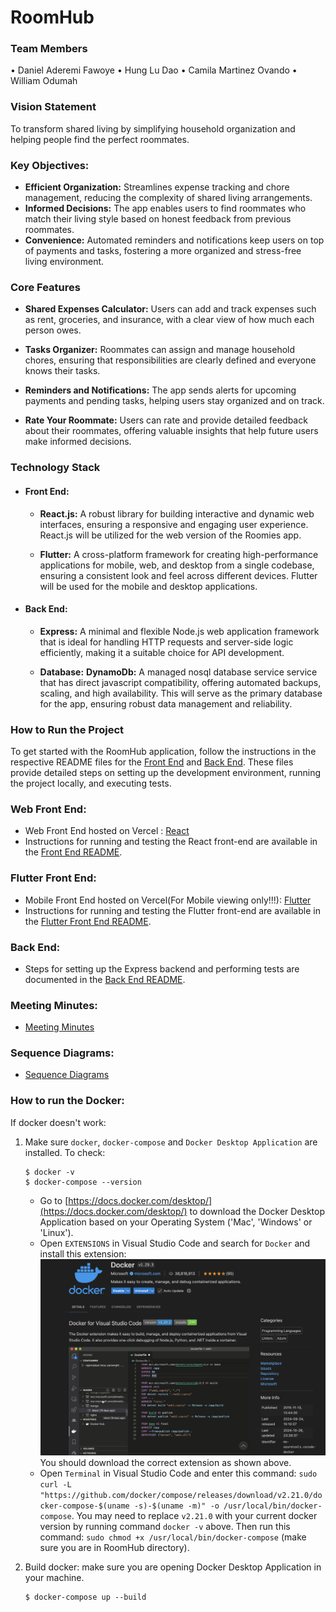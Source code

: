 # RoomHub
### Team Members
• Daniel Aderemi Fawoye
• Hung Lu Dao
• Camila Martinez Ovando
• William Odumah

### Vision Statement
To transform shared living by simplifying household organization and helping people find the perfect roommates.

### Key Objectives:

* **Efficient Organization:** Streamlines expense tracking and chore management, reducing the complexity of shared living arrangements.
* **Informed Decisions:** The app enables users to find roommates who match their living style based on honest feedback from previous roommates.
* **Convenience:** Automated reminders and notifications keep users on top of payments and tasks, fostering a more organized and stress-free living environment.


### Core Features

* **Shared Expenses Calculator:**
Users can add and track expenses such as rent, groceries, and insurance, with a clear view of how much each person owes.

* **Tasks Organizer:**
Roommates can assign and manage household chores, ensuring that responsibilities are clearly defined and everyone knows their tasks.

* **Reminders and Notifications:**
The app sends alerts for upcoming payments and pending tasks, helping users stay organized and on track.

* **Rate Your Roommate:**
Users can rate and provide detailed feedback about their roommates, offering valuable insights that help future users make informed decisions.

### Technology Stack

* #### Front End:
  * **React.js:**
  A robust library for building interactive and dynamic web interfaces, ensuring a responsive and engaging user experience. React.js will be utilized for the web version of the Roomies app.

  * **Flutter:**
  A cross-platform framework for creating high-performance applications for mobile, web, and desktop from a single codebase, ensuring a consistent look and feel across different devices. Flutter will be used for the mobile and desktop applications.

* #### Back End:

  * **Express:**
  A minimal and flexible Node.js web application framework that is ideal for handling HTTP requests and server-side logic efficiently, making it a suitable choice for API development.

  * **Database:**
    **DynamoDb:**
    A managed nosql database service service that has direct javascript compatibility, offering automated backups, scaling, and high availability. This will serve as the primary database for the app, ensuring robust data management and reliability.

### How to Run the Project
To get started with the RoomHub application, follow the instructions in the respective README files for the [Front End](link-to-frontend-readme) and [Back End](link-to-backend-readme). These files provide detailed steps on setting up the development environment, running the project locally, and executing tests.

### Web Front End:
- Web Front End hosted on Vercel : [React](https://room-hub.vercel.app/)
- Instructions for running and testing the React front-end are available in the [Front End README](https://github.com/WilliamOdumah/RoomHub/blob/main/Frontend/README.md).

### Flutter Front End:
- Mobile Front End hosted on Vercel(For Mobile viewing only!!!): [Flutter](https://roomhubflutter.vercel.app/)
- Instructions for running and testing the Flutter front-end are available in the [Flutter Front End README](https://github.com/WilliamOdumah/RoomHub/blob/main/README.md).

### Back End:
- Steps for setting up the Express backend and performing tests are documented in the [Back End README](https://github.com/WilliamOdumah/RoomHub/tree/main/Backend/README.md).

### Meeting Minutes:
- [Meeting Minutes](https://docs.google.com/document/d/1gmPyqcMPgaCIxmgW3wgfEdduZb-75aF9UhfTTLr__OI/edit?usp=sharing)

### Sequence Diagrams:
- [Sequence Diagrams](https://docs.google.com/document/d/1M3B92XEyDP4L9LY-5olZOBhAJlwPlI1XnUZCIL129f8/edit?usp=sharing)

### How to run the Docker:
If docker doesn't work:
1. Make sure `docker`, `docker-compose` and `Docker Desktop Application` are installed. To check:
    ```
    $ docker -v
    $ docker-compose --version
    ```
    - Go to [https://docs.docker.com/desktop/](https://docs.docker.com/desktop/) to download the Docker Desktop Application based on your Operating System ('Mac', 'Windows' or 'Linux').
    - Open `EXTENSIONS` in Visual Studio Code and search for `Docker` and install this extension:
    ![Docker extension](./Documentation/images/Docker_extension.png)
    You should download the correct extension as shown above.
    - Open `Terminal` in Visual Studio Code and enter this command: `sudo curl -L "https://github.com/docker/compose/releases/download/v2.21.0/docker-compose-$(uname -s)-$(uname -m)" -o /usr/local/bin/docker-compose`. You may need to replace `v2.21.0` with your current docker version by running command `docker -v` above. Then run this command: `sudo chmod +x /usr/local/bin/docker-compose` (make sure you are in RoomHub directory).
    
2. Build docker: make sure you are opening Docker Desktop Application in your machine.
    ```
    $ docker-compose up --build
    ```
